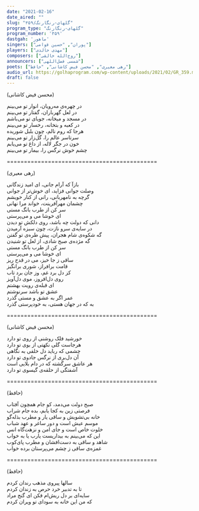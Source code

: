 ```yaml
---
date: "2021-02-16"
date_aired: ""
slug: "گلهای-رنگارنگ/۳۵۹"
program_type: "گلهای-رنگارنگ"
program_number: '۳۵۹'
dastgah: 'ماهور'
singers: ["پوران", "حسین قوامی"]
players: ["مهدی خالدی"]
composers: ["روح‌الله خالقی"]
announcers: ["شمسی فضل‌اللهی"]
poets: ["رهی معیری", "محسن فیض کاشانی", "حافظ"]
audio_url: https://golhaprogram.com/wp-content/uploads/2021/02/GR_359.mp3
draft: false
---
```


(محسن فیض کاشانی)  

در چهره‌ی مه‌رویان، انوار تو می‌بینم  
در لعل گهرباران، گفتار تو می‌بینم  
در مسجد و میخانه، جویای تو می‌باشم  
در کعبه و بتخانه، رخسار تو می‌بینم  
هرجا که روم نالم، چون بلبل شوریده  
سرتاسر عالم را، گل‌زار تو می‌بینم  
خون در جگر لاله، از داغ تو می‌یابم  
چشم خوش نرگس را، بیمار تو می‌بینم  

============================================  

(رهی معیری)  

بازآ که آرام جانی، ای امید زندگانی  
وصلت جوانی فزاید، ای خوش‌تر از جوانی  
گرچه به نامهربانی، رانی از کنار خویشم  
چشمان مهرآفرینت، خواند مرا نهانی  
سر کن از طرب بانگ مستی  
ای خوشا می و می‌پرستی  
دانی که دولت چه باشد، روی دلکش تو دیدن  
در سایه‌ی سرو نازت، چون سبزه آرمیدن  
گه شکوه‌ی شام هجران، پیش طره‌ی تو گفتن  
گه مژده‌ی صبح شادی، از لعل تو شنیدن  
سر کن از طرب بانگ مستی  
ای خوشا می و می‌پرستی  
ساقی ز جا خیز، می در قدح ریز  
قامت برافراز، شوری برانگیز  
کز دل برد غم، وز جان برد تاب  
روی دل‌افروز، موی دل‌آویز  
ای قبله‌ی رویت بهشتم  
عشق تو باشد سرنوشتم  
عمر اگر به عشق و مستی گذرد  
به که در جهان هستی، به خودپرستی گذرد  

============================================  

(محسن فیض کاشانی)  

خورشید فلک روشنی از روی تو دارد  
هرجاست گلی نکهتی از بوی تو دارد  
چشمی که رباید دل خلقی به نگاهی  
آن دل‌بری از نرگس جادوی تو دارد  
هر عاشق سرگشته که در دام بلایی است  
آشفتگی از حلقه‌ی گیسوی تو دارد  

============================================  

(حافظ)  

صبح دولت می‌دمد، کو جام همچون آفتاب  
فرصتی زین به کجا یابم، بده جام شراب  
خانه بی‌تشویش و ساقی یار و مطرب بذله‌گو  
موسم عیش است و دور ساغر و عهد شباب  
خلوت خاص است و جای امن و نزهت‌گاه انس  
این که می‌بینم به بیداریست یارب یا به خواب  
شاهد و ساقی به دست‌افشان و مطرب پای‌کوب  
غمزه‌ی ساقی ز چشم می‌پرستان برده خواب  

============================================  

(حافظ)  

سالها پیروی مذهب رندان کردم  
تا به تدبیر خرد حرص به زندان کردم  
سایه‌ای بر دل ریش‌ام فکن ای گنج مراد  
که من این خانه به سودای تو ویران کردم  
